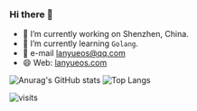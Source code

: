 ### Hi there 👋

<!--
**mengdu/mengdu** is a ✨ _special_ ✨ repository because its `README.md` (this file) appears on your GitHub profile.

Here are some ideas to get you started:

- 🔭 I’m currently working on ...
- 🌱 I’m currently learning ...
- 👯 I’m looking to collaborate on ...
- 🤔 I’m looking for help with ...
- 💬 Ask me about ...
- 📫 How to reach me: ...
- 😄 Pronouns: ...
- ⚡ Fun fact: ...
-->


- 🔭 I’m currently working on Shenzhen, China.
- 🌱 I’m currently learning `Golang`.
- 💬 e-mail lanyueos@qq.com
- 😄 Web: [lanyueos.com](https://www.lanyueos.com)

![Anurag's GitHub stats](https://github-readme-stats.vercel.app/api?username=mengdu&show_icons=true&theme=prussian)
![Top Langs](https://github-readme-stats.vercel.app/api/top-langs/?username=mengdu&layout=compact&theme=prussian)

![visits](https://stats-server.vercel.app/api/views?id=github&key=visits&fill=2ac772&title=Visits)
